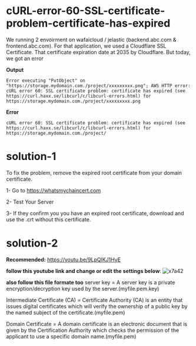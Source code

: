 # cURL-error-60-SSL-certificate-problem-certificate-has-expired
We running 2 envoirment on wafaicloud / jelastic (backend.abc.com &amp; frontend.abc.com). For that application, we used a Cloudflare SSL Certificate. That certificate expiration date at 2035 by Cloudflare. But today, we got an error 

**Output**
```
Error executing "PutObject" on "https://storage.mydomain.com./project/xxxxxxxxx.png"; AWS HTTP error: cURL error 60: SSL certificate problem: certificate has expired (see https://curl.haxx.se/libcurl/c/libcurl-errors.html) for https://storage.mydomain.com./project/xxxxxxxxx.png
```
**Error**
```
cURL error 60: SSL certificate problem: certificate has expired (see https://curl.haxx.se/libcurl/c/libcurl-errors.html) for https://storage.mydomain.com./project/
```
# solution-1
To fix the problem, remove the expired root certificate from your domain certificate.

1- Go to https://whatsmychaincert.com

2- Test Your Server

3- If they confirm you you have an expired root certificate, download and use the .crt without this certificate.

# solution-2
**Recommended:** https://youtu.be/9LpQlKJ1HyE

**follow this youtube link and change or edit the settings below**:
![x7a42](https://user-images.githubusercontent.com/71556060/161909354-bf26e87f-a9f3-4707-b855-57ee90f61416.png)

**also follow this file formate too**
server key = A server key is a private encryption/decryption key used by the server.(myfile.pem.key)

Intermediate Certificate (CA) = Certificate Authority (CA) is an entity that issues digital certificates which will verify the ownership of a public key by the named subject of the certificate.(myfile.pem)

Domain Certificate = A domain certificate is an electronic document that is given by the Certification Authority which checks the permission of the applicant to use a specific domain name.(myfile.pem)
